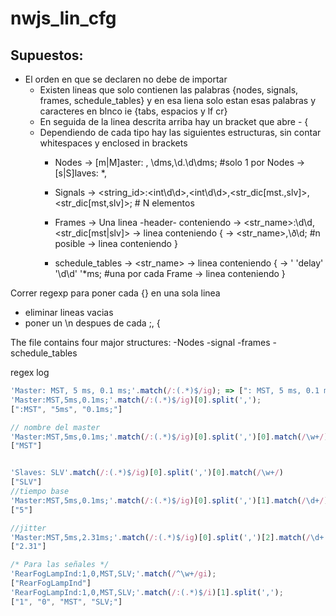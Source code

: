 # nwjs_lin_cfg

## Supuestos:
  * El orden en que se declaren no debe de importar
	* Existen lineas que solo contienen las palabras {nodes, signals, frames, schedule_tables}
	y en esa liena solo estan esas palabras y caracteres en blnco ie {tabs, espacios y lf cr}
	* En seguida de la linea descrita arriba hay un bracket que abre - \{
	* Dependiendo de cada tipo hay las siguientes estructuras, sin contar whitespaces y enclosed in brackets
		- Nodes
			-> [m|M]aster: <id>, \dms,\d.\d\dms; #solo 1 por Nodes
			-> [s|S]laves: *<id>,
		- Signals
			-> <string_id>:<int\d\d>,<int\d\d>,<str_dic[mst.,slv]>,<str_dic[mst,slv]>; # N elementos
		- Frames
			-> Una linea -header- conteniendo
				-> <str_name>:\d\d,<str_dic[mst|slv]>
				-> linea conteniendo {
				-> <str_name>,<offset>\ð\d; #n posible
				-> linea conteniendo }

		- schedule_tables
			-> <str_name>
			-> linea conteniendo {
			-> <name>' 'delay' '\d\d' '*ms; #una por cada Frame
			-> linea conteniendo }

Correr regexp para poner cada {} en una sola linea
- eliminar lineas vacias
- poner un \n despues de cada ;, {

 The file contains four major structures:
 -Nodes
 -signal
 -frames
 -schedule_tables


regex log
```javascript
'Master: MST, 5 ms, 0.1 ms;'.match(/:(.*)$/ig); => [": MST, 5 ms, 0.1 ms;"]
'Master:MST,5ms,0.1ms;'.match(/:(.*)$/ig)[0].split(',');
[":MST", "5ms", "0.1ms;"]

// nombre del master
'Master:MST,5ms,0.1ms;'.match(/:(.*)$/ig)[0].split(',')[0].match(/\w+/)
["MST"]


'Slaves: SLV'.match(/:(.*)$/ig)[0].split(',')[0].match(/\w+/)
["SLV"]
//tiempo base
'Master:MST,5ms,0.1ms;'.match(/:(.*)$/ig)[0].split(',')[1].match(/\d+/)
["5"]

//jitter
'Master:MST,5ms,2.31ms;'.match(/:(.*)$/ig)[0].split(',')[2].match(/\d+.\d+/)
["2.31"]

/* Para las señales */
'RearFogLampInd:1,0,MST,SLV;'.match(/^\w+/gi);
["RearFogLampInd"]
'RearFogLampInd:1,0,MST,SLV;'.match(/:(.*)$/i)[1].split(',');
["1", "0", "MST", "SLV;"]
```
